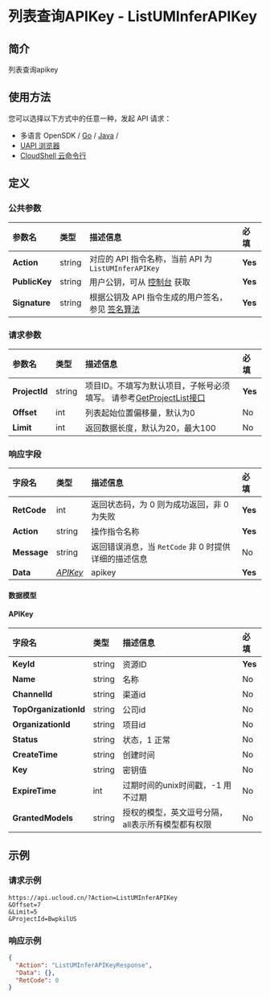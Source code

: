 # 列表查询APIKey - ListUMInferAPIKey

## 简介

列表查询apikey






## 使用方法

您可以选择以下方式中的任意一种，发起 API 请求：
- 多语言 OpenSDK / [Go](https://github.com/ucloud/ucloud-sdk-go) / [Java](https://github.com/ucloud/ucloud-sdk-java) /
- [UAPI 浏览器](https://console.ucloud.cn/uapi/detail?id=ListUMInferAPIKey)
- [CloudShell 云命令行](https://shell.ucloud.cn/)


## 定义

### 公共参数

| 参数名 | 类型 | 描述信息 | 必填 |
|:---|:---|:---|:---|
| **Action**     | string  | 对应的 API 指令名称，当前 API 为 `ListUMInferAPIKey`                        | **Yes** |
| **PublicKey**  | string  | 用户公钥，可从 [控制台](https://console.ucloud.cn/uapi/apikey) 获取                                             | **Yes** |
| **Signature**  | string  | 根据公钥及 API 指令生成的用户签名，参见 [签名算法](api/summary/signature.md)  | **Yes** |

### 请求参数

| 参数名 | 类型 | 描述信息 | 必填 |
|:---|:---|:---|:---|
| **ProjectId** | string | 项目ID。不填写为默认项目，子帐号必须填写。 请参考[GetProjectList接口](https://docs.ucloud.cn/api/summary/get_project_list)   |**Yes**|
| **Offset** | int | 列表起始位置偏移量，默认为0 |No|
| **Limit** | int | 返回数据长度，默认为20，最大100 |No|

### 响应字段

| 字段名 | 类型 | 描述信息 | 必填 |
|:---|:---|:---|:---|
| **RetCode** | int | 返回状态码，为 0 则为成功返回，非 0 为失败 |**Yes**|
| **Action** | string | 操作指令名称 |**Yes**|
| **Message** | string | 返回错误消息，当 `RetCode` 非 0 时提供详细的描述信息 |No|
| **Data** | [*APIKey*](#APIKey) | apikey |**Yes**|

#### 数据模型


#### APIKey

| 字段名 | 类型 | 描述信息 | 必填 |
|:---|:---|:---|:---|
| **KeyId** | string | 资源ID |**Yes**|
| **Name** | string | 名称 |No|
| **ChannelId** | string | 渠道id |No|
| **TopOrganizationId** | string | 公司id |No|
| **OrganizationId** | string | 项目id |No|
| **Status** | string | 状态，1 正常 |No|
| **CreateTime** | string | 创建时间 |No|
| **Key** | string | 密钥值 |No|
| **ExpireTime** | int | 过期时间的unix时间戳，-1 用不过期 |No|
| **GrantedModels** | string | 授权的模型，英文逗号分隔，all表示所有模型都有权限 |No|

## 示例

### 请求示例
    
```
https://api.ucloud.cn/?Action=ListUMInferAPIKey
&Offset=7
&Limit=5
&ProjectId=BwpkilUS
```

### 响应示例
    
```json
{
  "Action": "ListUMInferAPIKeyResponse",
  "Data": {},
  "RetCode": 0
}
```





